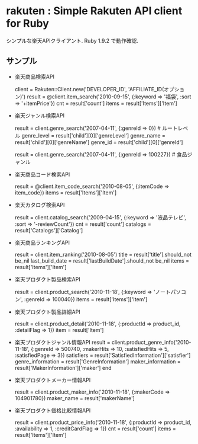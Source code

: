 rakuten : Simple Rakuten API client for Ruby
============================================

シンプルな楽天APIクライアント.
Ruby 1.9.2 で動作確認.

サンプル
-------

* 楽天商品検索API

    client = Rakuten::Client.new('DEVELOPER_ID', 'AFFILIATE_ID(オプション)')
    result = @client.item_search('2010-09-15', {:keyword => '福袋', :sort => '+itemPrice'})
    cnt = result['count']
    items = result['Items']['Item']

* 楽天ジャンル検索API

    result = client.genre_search('2007-04-11', {:genreId => 0}) # ルートレベル
    genre_level = result['child'][0]['genreLevel']
    genre_name = result['child'][0]['genreName']
    genre_id = result['child'][0]['genreId']

    result = client.genre_search('2007-04-11', {:genreId => 100227}) # 食品ジャンル

* 楽天商品コード検索API

    result = @client.item_code_search('2010-08-05', {:itemCode => item_code})
    items = result['Items']['Item']

* 楽天カタログ検索API

    result = client.catalog_search('2009-04-15', {:keyword => '液晶テレビ', :sort => '-reviewCount'})
    cnt = result['count']
    catalogs = result['Catalogs']['Catalog']

* 楽天商品ランキングAPI

    result = client.item_ranking('2010-08-05')
    title = result['title'].should_not be_nil
    last_build_date = result['lastBuildDate'].should_not be_nil
    items = result['Items']['Item']
  
* 楽天プロダクト製品検索API

    result = client.product_search('2010-11-18', {:keyword => 'ノートパソコン', :genreId => 100040})
    items = result['Items']['Item']

* 楽天プロダクト製品詳細API

    result = client.product_detail('2010-11-18', {:productId => product_id, :detailFlag => 1})
    item = result['Item']

* 楽天プロダクトジャンル情報API
    result = client.product_genre_info('2010-11-18', {:genreId => 500740, :makerHits => 10, :satisfiedHits => 5, :satisfiedPage => 3})
    satisfiers = result['SatisfiedInformation']['satisfier']
    genre_information = result['GenreInformation']
    maker_information = result['MakerInformation']['maker']
  end

* 楽天プロダクトメーカー情報API

    result = client.product_maker_info('2010-11-18', {:makerCode => 104901780})
    maker_name = result['makerName']

* 楽天プロダクト価格比較情報API

    result = client.product_price_info('2010-11-18', {:productId => product_id, :availability => 1, :creditCardFlag => 1})
    cnt = result['count']
    items = result['Items']['Item']
